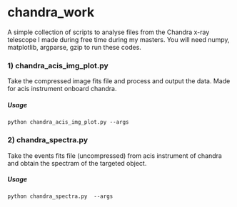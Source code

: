 # chandra_work
A simple collection of scripts to analyse files from the Chandra x-ray telescope I made during free time during my masters.
You will need numpy, matplotlib, argparse, gzip to run these codes.

### 1) chandra_acis_img_plot.py
Take the compressed image fits file and process and output the data. Made for acis instrument onboard chandra. 
<br />
##### Usage
 `python chandra_acis_img_plot.py --args`
 
### 2) chandra_spectra.py 
Take the events fits file (uncompressed) from acis instrument of chandra and obtain the spectram of the targeted object.
<br />
##### Usage
`python chandra_spectra.py  --args`
